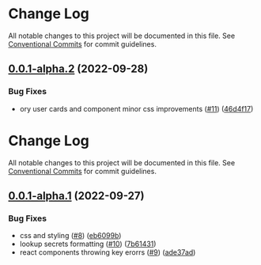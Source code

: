 # Change Log

All notable changes to this project will be documented in this file. See
[Conventional Commits](https://conventionalcommits.org) for commit guidelines.

## [0.0.1-alpha.2](https://github.com/ory/elements/compare/v0.0.1-alpha.1...v0.0.1-alpha.2) (2022-09-28)

### Bug Fixes

- ory user cards and component minor css improvements
  ([#11](https://github.com/ory/elements/issues/11))
  ([46d4f17](https://github.com/ory/elements/commit/46d4f17b202954f9ab9f7b7e61915b52164f6d93))

# Change Log

All notable changes to this project will be documented in this file. See
[Conventional Commits](https://conventionalcommits.org) for commit guidelines.

## [0.0.1-alpha.1](https://github.com/ory/elements/compare/v0.0.1-alpha.0...v0.0.1-alpha.1) (2022-09-27)

### Bug Fixes

- css and styling ([#8](https://github.com/ory/elements/issues/8))
  ([eb6099b](https://github.com/ory/elements/commit/eb6099b80bf9960674e4ea60f97ef16642e4ea64))
- lookup secrets formatting ([#10](https://github.com/ory/elements/issues/10))
  ([7b61431](https://github.com/ory/elements/commit/7b614314acd855c4c0f58c78a3e9430cdac05f49))
- react components throwing key erorrs
  ([#9](https://github.com/ory/elements/issues/9))
  ([ade37ad](https://github.com/ory/elements/commit/ade37ade3f4d6279be0edcfc6fa2b92a43abe5a7))
